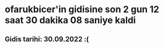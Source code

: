 # ofarukbicer'in gidisine son 2 gun 12 saat 30 dakika 08 saniye kaldi

## Gidis tarihi: 30.09.2022 :(